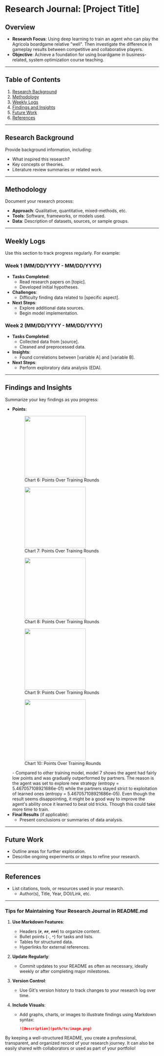 # Research Journal: [Project Title]

## Overview
- **Research Focus**: Using deep learning to train an agent who can play the Agricola boardgame relative "well". Then investigate the difference in gameplay results between competitive and collaborative players.
- **Objective**: Achieve a foundation for using boardgame in business-related, system optimization course teaching.

---

## Table of Contents
1. [Research Background](#research-background)
2. [Methodology](#methodology)
3. [Weekly Logs](#weekly-logs)
4. [Findings and Insights](#findings-and-insights)
5. [Future Work](#future-work)
6. [References](#references)

---

## Research Background
Provide background information, including:
- What inspired this research?
- Key concepts or theories.
- Literature review summaries or related work.

---

## Methodology
Document your research process:
- **Approach**: Qualitative, quantitative, mixed-methods, etc.
- **Tools**: Software, frameworks, or models used.
- **Data**: Description of datasets, sources, or sample groups.

---

## Weekly Logs
Use this section to track progress regularly. For example:

### Week 1 (MM/DD/YYYY - MM/DD/YYYY)
- **Tasks Completed**:
  - Read research papers on [topic].
  - Developed initial hypotheses.
- **Challenges**:
  - Difficulty finding data related to [specific aspect].
- **Next Steps**:
  - Explore additional data sources.
  - Begin model implementation.

### Week 2 (MM/DD/YYYY - MM/DD/YYYY)
- **Tasks Completed**:
  - Collected data from [source].
  - Cleaned and preprocessed data.
- **Insights**:
  - Found correlations between [variable A] and [variable B].
- **Next Steps**:
  - Perform exploratory data analysis (EDA).

---

## Findings and Insights
Summarize your key findings as you progress:
- **Points**:
  <p align="center">
  <figure>
    <img src="https://github.com/user-attachments/assets/7fec3d41-2cc5-4da1-b7b3-ca00a1e653e1" width="200"/>
    <figcaption>Chart 6: Points Over Training Rounds</figcaption>
  </figure>
  <figure>
    <img src="https://github.com/user-attachments/assets/75d4c591-117b-4e3d-8920-977ade64c0c8" width="200"/>
    <figcaption>Chart 7: Points Over Training Rounds</figcaption>
  </figure>
  <figure>
    <img src="https://github.com/user-attachments/assets/041e41c8-dafd-4be6-90a0-c54e00950cec" width="200"/>
    <figcaption>Chart 8: Points Over Training Rounds</figcaption>
  </figure>
  <figure>
    <img src="https://github.com/user-attachments/assets/26774c62-e553-431a-9599-98260a201ba8" width="200"/>
    <figcaption>Chart 9: Points Over Training Rounds</figcaption>
  </figure>
  <figure>
    <img src="https://github.com/user-attachments/assets/8abe3c3e-44ba-45ac-b97c-1cfcb474f91d" width="200"/>
    <figcaption>Chart 10: Points Over Training Rounds</figcaption>
  </figure>
  </p>
  - Compared to other training model, model 7 shows the agent had fairly low points and was gradually outperformed by partners. The reason is the agent was set to explore new strategy (entropy = 5.467057108921686e-01) while the partners stayed strict to exploitation of learned ones (entropy = 5.467057108921686e-05). Even though the result seems disappointing, it might be a good way to improve the agent's ability once it learned to beat old tricks. Though this could take more time to train. 
- **Final Results** (if applicable):
  - Present conclusions or summaries of data analysis.

---

## Future Work
- Outline areas for further exploration.
- Describe ongoing experiments or steps to refine your research.

---

## References
- List citations, tools, or resources used in your research.
  - Author(s), Title, Year, DOI/Link, etc.

---

### Tips for Maintaining Your Research Journal in README.md
1. **Use Markdown Features**:
   - Headers (`#`, `##`, `###`) to organize content.
   - Bullet points (`-`, `*`) for tasks and lists.
   - Tables for structured data.
   - Hyperlinks for external references.

2. **Update Regularly**:
   - Commit updates to your README as often as necessary, ideally weekly or after completing major milestones.

3. **Version Control**:
   - Use Git's version history to track changes to your research log over time.

4. **Include Visuals**:
   - Add graphs, charts, or images to illustrate findings using Markdown syntax:
     ```markdown
     ![Description](path/to/image.png)
     ```

By keeping a well-structured README, you create a professional, transparent, and organized record of your research journey. It can also be easily shared with collaborators or used as part of your portfolio!
